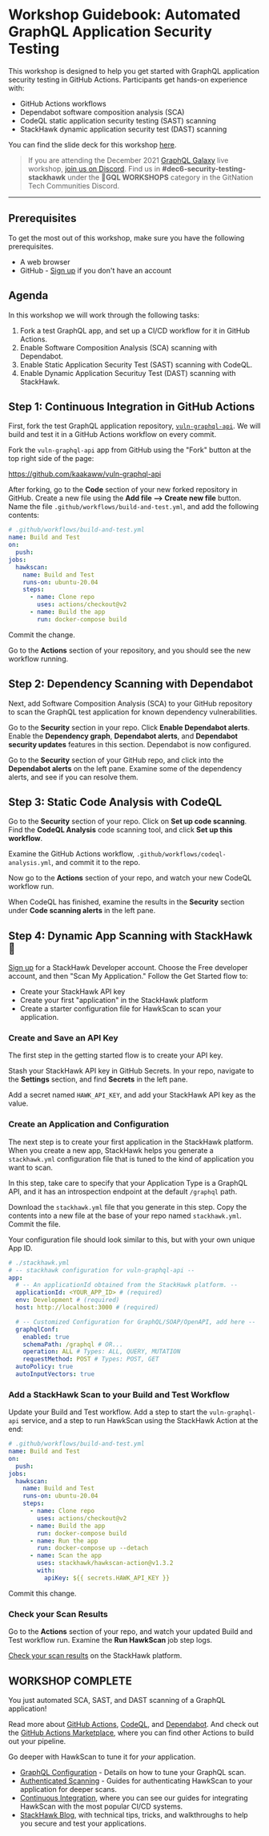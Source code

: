# Workshop Guidebook: Automated GraphQL Application Security Testing

This workshop is designed to help you get started with GraphQL application security testing in GitHub Actions. Participants get hands-on experience with:

* GitHub Actions workflows
* Dependabot software composition analysis (SCA)
* CodeQL static application security testing (SAST) scanning
* StackHawk dynamic application security test (DAST) scanning

You can find the slide deck for this workshop [here](https://docs.google.com/presentation/d/1OqDYWux-dAwmzfDx4DbfnnnGfIBJiwYIG88zTD5b8YM/edit?usp=sharing).

> If you are attending the December 2021 [GraphQL Galaxy](https://graphqlgalaxy.com/workshops-3h) live workshop, [join us on Discord](https://discord.gg/Mu8y3GWjbG). Find us in **#dec6-security-testing-stackhawk** under the **🚀GQL WORKSHOPS** category in the GitNation Tech Communities Discord.

---

## Prerequisites

To get the most out of this workshop, make sure you have the following prerequisites.

* A web browser
* GitHub - [Sign up](https://github.com/signup) if you don't have an account

## Agenda

In this workshop we will work through the following tasks:

1. Fork a test GraphQL app, and set up a CI/CD workflow for it in GitHub Actions.
2. Enable Software Composition Analysis (SCA) scanning with Dependabot.
3. Enable Static Application Security Test (SAST) scanning with CodeQL.
4. Enable Dynamic Application Securituy Test (DAST) scanning with StackHawk.

## Step 1: Continuous Integration in GitHub Actions

First, fork the test GraphQL application repository, [`vuln-graphql-api`](https://github.com/kaakaww/vuln-graphql-api). We will build and test it in a GitHub Actions workflow on every commit.

Fork the `vuln-graphql-api` app from GitHub using the "Fork" button at the top right side of the page:

<https://github.com/kaakaww/vuln-graphql-api>

After forking, go to the **Code** section of your new forked repository in GitHub. Create a new file using the **Add file --> Create new file** button. Name the file `.github/workflows/build-and-test.yml`, and add the following contents:

```yaml
# .github/workflows/build-and-test.yml
name: Build and Test
on:
  push:
jobs:
  hawkscan:
    name: Build and Test
    runs-on: ubuntu-20.04
    steps:
      - name: Clone repo
        uses: actions/checkout@v2
      - name: Build the app
        run: docker-compose build
```

Commit the change.

Go to the **Actions** section of your repository, and you should see the new workflow running.

## Step 2: Dependency Scanning with Dependabot

Next, add Software Composition Analysis (SCA) to your GitHub repository to scan the GraphQL test application for known dependency vulnerabilities.

Go to the **Security** section in your repo. Click **Enable Dependabot alerts**. Enable the **Dependency graph**, **Dependabot alerts**, and **Dependabot security updates** features in this section. Dependabot is now configured.

Go to the **Security** section of your GitHub repo, and click into the **Dependabot alerts** on the left pane. Examine some of the dependency alerts, and see if you can resolve them.

## Step 3: Static Code Analysis with CodeQL

Go to the **Security** section of your repo. Click on **Set up code scanning**. Find the **CodeQL Analysis** code scanning tool, and click **Set up this workflow**.

Examine the GitHub Actions workflow, `.github/workflows/codeql-analysis.yml`, and commit it to the repo.

Now go to the **Actions** section of your repo, and watch your new CodeQL workflow run.

When CodeQL has finished, examine the results in the **Security** section under **Code scanning alerts** in the left pane.

## Step 4: Dynamic App Scanning with StackHawk 🦅

[Sign up](https://app.stackhawk.com) for a StackHawk Developer account. Choose the Free developer account, and then "Scan My Application." Follow the Get Started flow to:

* Create your StackHawk API key
* Create your first "application" in the StackHawk platform
* Create a starter configuration file for HawkScan to scan your application.

### Create and Save an API Key

The first step in the getting started flow is to create your API key.

Stash your StackHawk API key in GitHub Secrets. In your repo, navigate to the **Settings** section, and find **Secrets** in the left pane.

Add a secret named `HAWK_API_KEY`, and add your StackHawk API key as the value.

### Create an Application and Configuration

The next step is to create your first application in the StackHawk platform. When you create a new app, StackHawk helps you generate a `stackhawk.yml` configuration file that is tuned to the kind of application you want to scan.

In this step, take care to specify that your Application Type is a GraphQL API, and it has an introspection endpoint at the default `/graphql` path.

Download the `stackhawk.yml` file that you generate in this step. Copy the contents into a new file at the base of your repo named `stackhawk.yml`. Commit the file.

Your configuration file should look similar to this, but with your own unique App ID.

```yaml
# ./stackhawk.yml
# -- stackhawk configuration for vuln-graphql-api --
app:
  # -- An applicationId obtained from the StackHawk platform. --
  applicationId: <YOUR_APP_ID> # (required)
  env: Development # (required)
  host: http://localhost:3000 # (required)

  # -- Customized Configuration for GraphQL/SOAP/OpenAPI, add here --
  graphqlConf:
    enabled: true
    schemaPath: /graphql # OR...
    operation: ALL # Types: ALL, QUERY, MUTATION
    requestMethod: POST # Types: POST, GET
  autoPolicy: true
  autoInputVectors: true
```

### Add a StackHawk Scan to your Build and Test Workflow

Update your Build and Test workflow. Add a step to start the `vuln-graphql-api` service, and a step to run HawkScan using the StackHawk Action at the end:

```yaml
# .github/workflows/build-and-test.yml
name: Build and Test
on:
  push:
jobs:
  hawkscan:
    name: Build and Test
    runs-on: ubuntu-20.04
    steps:
      - name: Clone repo
        uses: actions/checkout@v2
      - name: Build the app
        run: docker-compose build
      - name: Run the app
        run: docker-compose up --detach
      - name: Scan the app
        uses: stackhawk/hawkscan-action@v1.3.2
        with:
          apiKey: ${{ secrets.HAWK_API_KEY }}
```

Commit this change.

### Check your Scan Results

Go to the **Actions** section of your repo, and watch your updated Build and Test workflow run. Examine the **Run HawkScan** job step logs.

[Check your scan results](https://app.stackhawk.com/scans) on the StackHawk platform.

## WORKSHOP COMPLETE

You just automated SCA, SAST, and DAST scanning of a GraphQL application!

Read more about [GitHub Actions](https://docs.github.com/en/actions), [CodeQL](https://codeql.github.com/docs/), and [Dependabot](https://docs.github.com/en/code-security/supply-chain-security/keeping-your-dependencies-updated-automatically/configuration-options-for-dependency-updates). And check out the [GitHub Actions Marketplace](https://github.com/marketplace?type=actions), where you can find other Actions to build out your pipeline.

Go deeper with HawkScan to tune it for *your* application.

* [GraphQL Configuration](https://docs.stackhawk.com/hawkscan/configuration/graphql-configuration.html) - Details on how to tune your GraphQL scan.
* [Authenticated Scanning](https://docs.stackhawk.com/hawkscan/authenticated-scanning.html) - Guides for authenticating HawkScan to your application for deeper scans.
* [Continuous Integration](https://docs.stackhawk.com/continuous-integration/), where you can see our guides for integrating HawkScan with the most popular CI/CD systems.
* [StackHawk Blog](https://www.stackhawk.com/blog), with technical tips, tricks, and walkthroughs to help you secure and test your applications.
